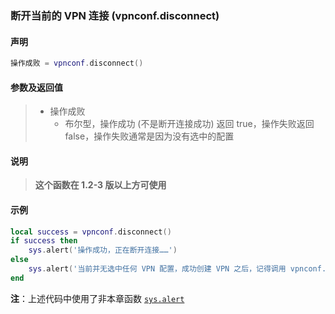 ### 断开当前的 VPN 连接 (**vpnconf\.disconnect**)


#### 声明
```lua
操作成败 = vpnconf.disconnect()
```


#### 参数及返回值
> - 操作成败
>   - 布尔型，操作成功 (不是断开连接成功) 返回 true，操作失败返回 false，操作失败通常是因为没有选中的配置


#### 说明
> **这个函数在 1\.2\-3 版以上方可使用**  


#### 示例  
```lua
local success = vpnconf.disconnect()
if success then
    sys.alert('操作成功，正在断开连接……')
else
    sys.alert('当前并无选中任何 VPN 配置，成功创建 VPN 之后，记得调用 vpnconf.select 选中它')
end
```
**注**：上述代码中使用了非本章函数 [`sys.alert`](/Handbook/sys/sys.alert.md)

